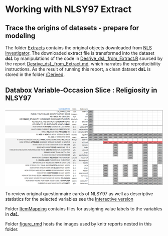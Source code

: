 
Working with NLSY97 Extract
========================================================

## Trace the origins of datasets - prepare for modeling

The folder [Extracts](./Extracts) contains the original objects downloaded from [NLS Investigator](https://www.nlsinfo.org/investigator/pages/login.jsp). The downloaded extract file is transformed into the dataset ***dsL***  by manipulations of the code in [Desrive_dsL_from_Extract.R](./Derive_dsL_from_Extract.R) sourced by the report [Desrive_dsL_from_Extract.md](./Derive_dsL_from_Extract.md), which narrates the reproducibility instructions. As the result of running this report, a clean dataset **dsL** is stored in the folder [/Derived](./Derived). 



## Databox  Variable-Occasion Slice : Religiosity in NLSY97 
<img link src="./figure_rmd/variables_layout.png" alt="Databox slice" style="width:700px;"/>  

To review original questionnaire cards of NLSY97 as well as descriptive statistics for the selected variables see the [Interactive version](http://statcanvas.net/thesis/databox/index.html)


Folder [ItemMapping](./ItemMapping) contains files for assigning value labels to the variables in ***dsL***.

Folder [figure_rmd](./figure_rmd) hosts the images used by knitr reports nested in this folder.

<!--
pathMd <- base::file.path("./", c("README.md"))
pathHtml <- base::gsub(pattern=".md$", replacement=".html", x=pathMd)
markdown::markdownToHTML(file=pathMd, output=pathHtml)
-->

